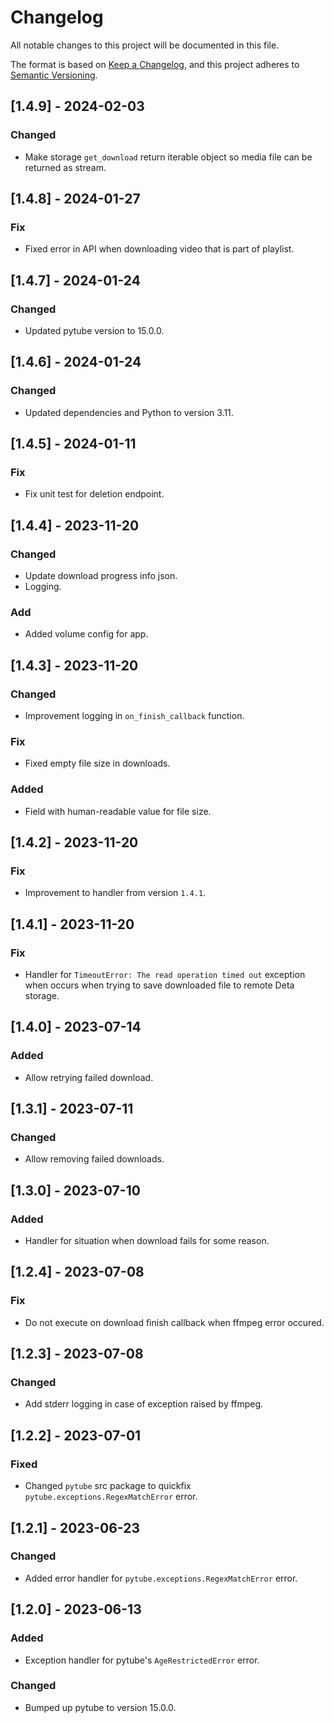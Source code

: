 # Changelog

All notable changes to this project will be documented in this file.

The format is based on [Keep a Changelog](https://keepachangelog.com/en/1.0.0/),
and this project adheres to [Semantic Versioning](https://semver.org/spec/v2.0.0.html).

## [1.4.9] - 2024-02-03
### Changed
- Make storage `get_download` return iterable object so media file can be returned as stream.

## [1.4.8] - 2024-01-27
### Fix
- Fixed error in API when downloading video that is part of playlist.

## [1.4.7] - 2024-01-24
### Changed
- Updated pytube version to 15.0.0.

## [1.4.6] - 2024-01-24
### Changed
- Updated dependencies and Python to version 3.11.

## [1.4.5] - 2024-01-11
### Fix
- Fix unit test for deletion endpoint.

## [1.4.4] - 2023-11-20
### Changed
- Update download progress info json.
- Logging.
### Add
- Added volume config for app.

## [1.4.3] - 2023-11-20
### Changed
- Improvement logging in `on_finish_callback` function.

### Fix
- Fixed empty file size in downloads.
### Added
- Field with human-readable value for file size.

## [1.4.2] - 2023-11-20
### Fix
- Improvement to handler from version `1.4.1`.

## [1.4.1] - 2023-11-20
### Fix
- Handler for `TimeoutError: The read operation timed out` exception when occurs when trying to save downloaded file to remote Deta storage.

## [1.4.0] - 2023-07-14
### Added
- Allow retrying failed download.

## [1.3.1] - 2023-07-11
### Changed
- Allow removing failed downloads.

## [1.3.0] - 2023-07-10
### Added
- Handler for situation when download fails for some reason.
 
## [1.2.4] - 2023-07-08
### Fix
- Do not execute on download finish callback when ffmpeg error occured.

## [1.2.3] - 2023-07-08
### Changed
- Add stderr logging in case of exception raised by ffmpeg.

## [1.2.2] - 2023-07-01
### Fixed

- Changed `pytube` src package to quickfix `pytube.exceptions.RegexMatchError` error.
## [1.2.1] - 2023-06-23
### Changed

- Added error handler for `pytube.exceptions.RegexMatchError` error.

## [1.2.0] - 2023-06-13
### Added

- Exception handler for pytube's `AgeRestrictedError` error.

### Changed

- Bumped up pytube to version 15.0.0.
